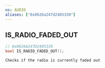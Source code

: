 ```yaml
---
ns: AUDIO
aliases: ["0x0626a247d2405330"]
---
```

## IS_RADIO_FADED_OUT

```c
// 0x0626A247D2405330
bool IS_RADIO_FADED_OUT();
```

```
Checks if the radio is currently faded out
```
